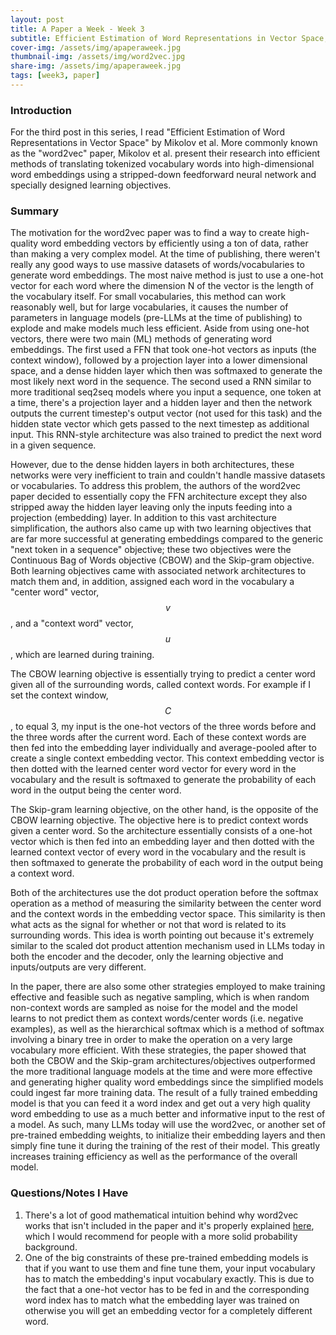 ```yaml
---
layout: post
title: A Paper a Week - Week 3
subtitle: Efficient Estimation of Word Representations in Vector Space, Mikolov et al.
cover-img: /assets/img/apaperaweek.jpg
thumbnail-img: /assets/img/word2vec.jpg
share-img: /assets/img/apaperaweek.jpg
tags: [week3, paper]
---
```


### Introduction
For the third post in this series, I read "Efficient Estimation of Word Representations in Vector Space" by Mikolov et al. More commonly known as the "word2vec" paper, Mikolov et al. present their research into efficient methods of translating tokenized vocabulary words into high-dimensional word embeddings using a stripped-down feedforward neural network and specially designed learning objectives. 

### Summary
The motivation for the word2vec paper was to find a way to create high-quality word embedding vectors by efficiently using a ton of data, rather than making a very complex model. At the time of publishing, there weren't really any good ways to use massive datasets of words/vocabularies to generate word embeddings. The most naive method is just to use a one-hot vector for each word where the dimension N of the vector is the length of the vocabulary itself. For small vocabularies, this method can work reasonably well, but for large vocabularies, it causes the number of parameters in language models (pre-LLMs at the time of publishing) to explode and make models much less efficient. Aside from using one-hot vectors, there were two main (ML) methods of generating word embeddings. The first used a FFN that took one-hot vectors as inputs (the context window), followed by a projection layer into a lower dimensional space, and a dense hidden layer which then was softmaxed to generate the most likely next word in the sequence. The second used a RNN similar to more traditional seq2seq models where you input a sequence, one token at a time, there's a projection layer and a hidden layer and then the network outputs the current timestep's output vector (not used for this task) and the hidden state vector which gets passed to the next timestep as additional input. This RNN-style architecture was also trained to predict the next word in a given sequence.

However, due to the dense hidden layers in both architectures, these networks were very inefficient to train and couldn't handle massive datasets or vocabularies. To address this problem, the authors of the word2vec paper decided to essentially copy the FFN architecture except they also stripped away the hidden layer leaving only the inputs feeding into a projection (embedding) layer. In addition to this vast architecture simplification, the authors also came up with two learning objectives that are far more successful at generating embeddings compared to the generic "next token in a sequence" objective; these two objectives were the Continuous Bag of Words objective (CBOW) and the Skip-gram objective. Both learning objectives came with associated network architectures to match them and, in addition, assigned each word in the vocabulary a "center word" vector, $$v$$, and a "context word" vector, $$u$$, which are learned during training.

The CBOW learning objective is essentially trying to predict a center word given all of the surrounding words, called context words. For example if I set the context window, $$C$$, to equal 3, my input is the one-hot vectors of the three words before and the three words after the current word. Each of these context words are then fed into the embedding layer individually and average-pooled after to create a single context embedding vector. This context embedding vector is then dotted with the learned center word vector for every word in the vocabulary and the result is softmaxed to generate the probability of each word in the output being the center word.

The Skip-gram learning objective, on the other hand, is the opposite of the CBOW learning objective. The objective here is to predict context words given a center word. So the architecture essentially consists of a one-hot vector which is then fed into an embedding layer and then dotted with the learned context vector of every word in the vocabulary and the result is then softmaxed to generate the probability of each word in the output being a context word.

Both of the architectures use the dot product operation before the softmax operation as a method of measuring the similarity between the center word and the context words in the embedding vector space. This similarity is then what acts as the signal for whether or not that word is related to its surrounding words. This idea is worth pointing out because it's extremely similar to the scaled dot product attention mechanism used in LLMs today in both the encoder and the decoder, only the learning objective and inputs/outputs are very different.

In the paper, there are also some other strategies employed to make training effective and feasible such as negative sampling, which is when random non-context words are sampled as noise for the model and the model learns to not predict them as context words/center words (i.e. negative examples), as well as the hierarchical softmax which is a method of softmax involving a binary tree in order to make the operation on a very large vocabulary more efficient. With these strategies, the paper showed that both the CBOW and the Skip-gram architectures/objectives outperformed the more traditional language models at the time and were more effective and generating higher quality word embeddings since the simplified models could ingest far more training data. The result of a fully trained embedding model is that you can feed it a word index and get out a very high quality word embedding to use as a much better and informative input to the rest of a model. As such, many LLMs today will use the word2vec, or another set of pre-trained embedding weights, to initialize their embedding layers and then simply fine tune it during the training of the rest of their model. This greatly increases training efficiency as well as the performance of the overall model.

### Questions/Notes I Have
1. There's a lot of good mathematical intuition behind why word2vec works that isn't included in the paper  and it's properly explained [here](https://d2l.ai/chapter_natural-language-processing-pretraining/word2vec.html), which I would recommend for people with a more solid probability background.
2. One of the big constraints of these pre-trained embedding models is that if you want to use them and fine tune them, your input vocabulary has to match the embedding's input vocabulary exactly. This is due to the fact that a one-hot vector has to be fed in and the corresponding word index has to match what the embedding layer was trained on otherwise you will get an embedding vector for a completely different word.